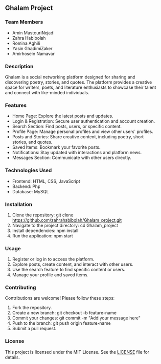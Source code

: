 ## Ghalam Project

### Team Members
- Amin MastouriNejad
- Zahra Habibolah
- Romina Aghili
- Yasin GhadimiZaker
- Amirhosein Namavar

### Description

Ghalam is a social networking platform designed for sharing and discovering poetry, stories, and quotes. The platform provides a creative space for writers, poets, and literature enthusiasts to showcase their talent and connect with like-minded individuals.

### Features

- Home Page: Explore the latest posts and updates.
- Login & Registration: Secure user authentication and account creation.
- Search Section: Find posts, users, or specific content.
- Profile Page: Manage personal profiles and view other users' profiles.
- Posts and Stories: Share creative content, including poetry, short stories, and quotes.
- Saved Items: Bookmark your favorite posts.
- Notifications: Stay updated with interactions and platform news.
- Messages Section: Communicate with other users directly.

### Technologies Used

- Frontend: HTML, CSS, JavaScript
- Backend: Php
- Database: MySQL

### Installation

1. Clone the repository:
   git clone https://github.com/zahrahabibolah/Ghalam_project.git
2. Navigate to the project directory:
   cd Ghalam_project
3. Install dependencies:
   npm install
4. Run the application:
   npm start

### Usage

1. Register or log in to access the platform.
2. Explore posts, create content, and interact with other users.
3. Use the search feature to find specific content or users.
4. Manage your profile and saved items.

### Contributing

Contributions are welcome! Please follow these steps:

1. Fork the repository.
2. Create a new branch:
   git checkout -b feature-name
3. Commit your changes:
   git commit -m "Add your message here"
4. Push to the branch:
   git push origin feature-name
5. Submit a pull request.

### License

This project is licensed under the MIT License. See the [LICENSE](LICENSE) file for details.
